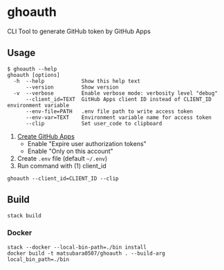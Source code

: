 # ghoauth

CLI Tool to generate GitHub token by GitHub Apps

## Usage

```
$ ghoauth --help
ghoauth [options]
  -h  --help            Show this help text
      --version         Show version
  -v  --verbose         Enable verbose mode: verbosity level "debug"
      --client_id=TEXT  GitHub Apps client ID instead of CLIENT_ID environment variable
      --env-file=PATH   .env file path to write access token
      --env-var=TEXT    Environment variable name for access token
      --clip            Set user_code to clipboard
```

1. [Create GitHub Apps](https://github.com/settings/apps/new)
   - Enable "Expire user authorization tokens"
   - Enable "Only on this account"
2. Create `.env` file (default `~/.env`)
3. Run command with (1) client_id

```
ghoauth --client_id=CLIENT_ID --clip
```

## Build

```
stack build
```

### Docker

```
stack --docker --local-bin-path=./bin install
docker build -t matsubara0507/ghoauth . --build-arg local_bin_path=./bin
```
